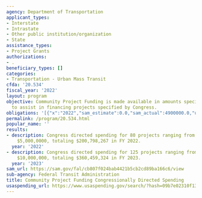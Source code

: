 ```yaml
---
agency: Department of Transportation
applicant_types:
- Interstate
- Intrastate
- Other public institution/organization
- State
assistance_types:
- Project Grants
authorizations:
- .
beneficiary_types: []
categories:
- Transportation - Urban Mass Transit
cfda: '20.534'
fiscal_year: '2022'
layout: program
objective: Community Project Funding is made available in amounts specified by Congress
  to assist in financing projects specified by Congress.
obligations: '[{"x":"2022","sam_estimate":0.0,"sam_actual":4900000.0,"usa_spending_actual":4900000.0},{"x":"2023","sam_estimate":156719000.0,"sam_actual":0.0,"usa_spending_actual":55872116.0},{"x":"2024","sam_estimate":367271000.0,"sam_actual":0.0,"usa_spending_actual":0.0}]'
permalink: /program/20.534.html
popular_name: ''
results:
- description: Congress directed spending for 80 projects ranging from $250,000 to
    $5,000,0000, totaling $200,798,267 in FY 2022.
  year: '2022'
- description: Congress directed spending for 125 projects ranging from $400,000 to
    $10,000,000, totaling $360,459,324 in FY 2023.
  year: '2023'
sam_url: https://sam.gov/fal/cb807f024bab4421b5cb2cd89ba166c6/view
sub-agency: Federal Transit Administration
title: Community Project Funding Congressionally Directed Spending
usaspending_url: https://www.usaspending.gov/search/?hash=09b7e02310f13f7c91249301d83c977f
---
```

